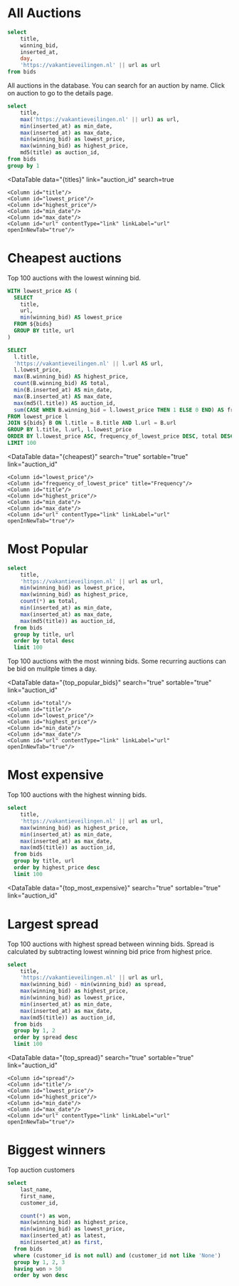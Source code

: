 # All Auctions

```sql bids
select
    title,
    winning_bid,
    inserted_at,
    day,
    'https://vakantieveilingen.nl' || url as url
from bids
```

All auctions in the database. You can search for an auction by name. Click on auction to go to the details page.

```sql titles
select
    title,
    max('https://vakantieveilingen.nl' || url) as url,
    min(inserted_at) as min_date,
    max(inserted_at) as max_date,
    min(winning_bid) as lowest_price,
    max(winning_bid) as highest_price,
    md5(title) as auction_id,
from bids
group by 1
```

<DataTable
    data="{titles}"
    link="auction_id"
    search=true
>
    <Column id="title"/>
    <Column id="lowest_price"/>
    <Column id="highest_price"/>
    <Column id="min_date"/>
    <Column id="max_date"/>
    <Column id="url" contentType="link" linkLabel="url" openInNewTab="true"/>
</DataTable>

# Cheapest auctions

Top 100 auctions with the lowest winning bid.

```sql cheapest
WITH lowest_price AS (
  SELECT
    title,
    url,
    min(winning_bid) AS lowest_price
  FROM ${bids}
  GROUP BY title, url
)

SELECT
  l.title,
  'https://vakantieveilingen.nl' || l.url AS url,
  l.lowest_price,
  max(B.winning_bid) AS highest_price,
  count(B.winning_bid) AS total,
  min(B.inserted_at) AS min_date,
  max(B.inserted_at) AS max_date,
  max(md5(l.title)) AS auction_id,
  sum(CASE WHEN B.winning_bid = l.lowest_price THEN 1 ELSE 0 END) AS frequency_of_lowest_price
FROM lowest_price l
JOIN ${bids} B ON l.title = B.title AND l.url = B.url
GROUP BY l.title, l.url, l.lowest_price
ORDER BY l.lowest_price ASC, frequency_of_lowest_price DESC, total DESC
LIMIT 100
```

<DataTable
  data="{cheapest}"
  search="true"
  sortable="true"
  link="auction_id"
>
    <Column id="lowest_price"/>
    <Column id="frequency_of_lowest_price" title="Frequency"/>
    <Column id="title"/>
    <Column id="highest_price"/>
    <Column id="min_date"/>
    <Column id="max_date"/>
    <Column id="url" contentType="link" linkLabel="url" openInNewTab="true"/>
</DataTable>

# Most Popular

```sql top_popular_bids
select
    title,
    'https://vakantieveilingen.nl' || url as url,
    min(winning_bid) as lowest_price,
    max(winning_bid) as highest_price,
    count(*) as total,
    min(inserted_at) as min_date,
    max(inserted_at) as max_date,
    max(md5(title)) as auction_id,
  from bids
  group by title, url
  order by total desc
  limit 100
```

Top 100 auctions with the most winning bids. Some recurring auctions can be bid on mulitple times a day.

<DataTable
  data="{top_popular_bids}"
  search="true"
  sortable="true"
  link="auction_id"
>
    <Column id="total"/>
    <Column id="title"/>
    <Column id="lowest_price"/>
    <Column id="highest_price"/>
    <Column id="min_date"/>
    <Column id="max_date"/>
    <Column id="url" contentType="link" linkLabel="url" openInNewTab="true"/>
</DataTable>

# Most expensive

Top 100 auctions with the highest winning bids.

```sql top_most_expensive
select
    title,
    'https://vakantieveilingen.nl' || url as url,
    max(winning_bid) as highest_price,
    min(inserted_at) as min_date,
    max(inserted_at) as max_date,
    max(md5(title)) as auction_id,
  from bids
  group by title, url
  order by highest_price desc
  limit 100
```

<DataTable
  data="{top_most_expensive}"
  search="true"
  sortable="true"
  link="auction_id"
>
  <Column id="highest_price"/>
  <Column id="title"/>
  <Column id="min_date"/>
  <Column id="max_date"/>
  <Column id="url" contentType="link" linkLabel="url" openInNewTab="true"/>
</DataTable>

# Largest spread

Top 100 auctions with highest spread between winning bids. Spread is calculated by subtracting lowest winning bid price from highest price.

```sql top_spread
select
    title,
    'https://vakantieveilingen.nl' || url as url,
    max(winning_bid) - min(winning_bid) as spread,
    max(winning_bid) as highest_price,
    min(winning_bid) as lowest_price,
    min(inserted_at) as min_date,
    max(inserted_at) as max_date,
    max(md5(title)) as auction_id,
  from bids
  group by 1, 2
  order by spread desc
  limit 100
```

<DataTable
  data="{top_spread}"
  search="true"
  sortable="true"
  link="auction_id"
>
    <Column id="spread"/>
    <Column id="title"/>
    <Column id="lowest_price"/>
    <Column id="highest_price"/>
    <Column id="min_date"/>
    <Column id="max_date"/>
    <Column id="url" contentType="link" linkLabel="url" openInNewTab="true"/>
</DataTable>

# Biggest winners

Top auction customers

```sql top_customers
select
    last_name,
    first_name,
    customer_id,

    count(*) as won,
    max(winning_bid) as highest_price,
    min(winning_bid) as lowest_price,
    max(inserted_at) as latest,
    min(inserted_at) as first,
  from bids
  where (customer_id is not null) and (customer_id not like 'None')
  group by 1, 2, 3
  having won > 50
  order by won desc
```

<DataTable
  data="{top_customers}"
  search="true"
  sortable="true"
/>
